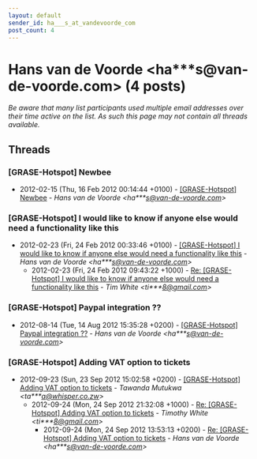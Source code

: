 ```yaml
---
layout: default
sender_id: ha___s_at_vandevoorde_com
post_count: 4
---
```


# Hans van de Voorde <ha***s<span>@</span>van-de-voorde.com> (4 posts)

_Be aware that many list participants used multiple email addresses over their time active on the list. As such this page may not contain all threads available._

## Threads

### [GRASE-Hotspot] Newbee
+ 2012-02-15 (Thu, 16 Feb 2012 00:14:44 +0100) - [[GRASE-Hotspot] Newbee](/archive/2012/02/ec5b58831851288c20dbebdaaa4cb4d8aeef22549ef66a8b883736cc6e59ec41) - _Hans van de Voorde \<ha***s@van-de-voorde.com\>_

### [GRASE-Hotspot] I would like to know if anyone else would need a	functionality like this
+ 2012-02-23 (Fri, 24 Feb 2012 00:33:46 +0100) - [[GRASE-Hotspot] I would like to know if anyone else would need a	functionality like this](/archive/2012/02/f73f1826a41beb39f49d26e5ebe4ca8a08b9a446a77b25426728485d90454128) - _Hans van de Voorde \<ha***s@van-de-voorde.com\>_
  + 2012-02-23 (Fri, 24 Feb 2012 09:43:22 +1000) - [Re: [GRASE-Hotspot] I would like to know if anyone else would need a functionality like this](/archive/2012/02/792c3e2953cb3307f78c547811bfc0fb9ae53cb2a64c46cbc780398b31b7bc09) - _Tim White \<ti***8@gmail.com\>_

### [GRASE-Hotspot] Paypal integration ??
+ 2012-08-14 (Tue, 14 Aug 2012 15:35:28 +0200) - [[GRASE-Hotspot] Paypal integration ??](/archive/2012/08/db18ad4675fa855845995cdb2fd68b683569622b80840b5941c9955cf420d794) - _Hans van de Voorde \<ha***s@van-de-voorde.com\>_

### [GRASE-Hotspot] Adding VAT option to tickets
+ 2012-09-23 (Sun, 23 Sep 2012 15:02:58 +0200) - [[GRASE-Hotspot] Adding VAT option to tickets](/archive/2012/09/843e8fcfd6539006f6d46989136c2dcfd04c59476c907d03b86da7bee0925412) - _Tawanda Mutukwa \<ta***a@whisper.co.zw\>_
  + 2012-09-24 (Mon, 24 Sep 2012 21:32:08 +1000) - [Re: [GRASE-Hotspot] Adding VAT option to tickets](/archive/2012/09/70b793ea36414a9e77b76e58dff932d8e168c7304e257dc126265f4c6bbaeb92) - _Timothy White \<ti***8@gmail.com\>_
    + 2012-09-24 (Mon, 24 Sep 2012 13:53:13 +0200) - [Re: [GRASE-Hotspot] Adding VAT option to tickets](/archive/2012/09/57724f136aff5dd90654593a5fe93851a155551437f931f0a74821aa136ac86a) - _Hans van de Voorde \<ha***s@van-de-voorde.com\>_

